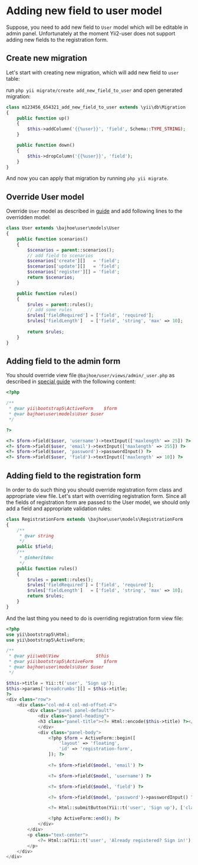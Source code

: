 # Adding new field to user model

Suppose, you need to add new field to `User` model which will be editable in
admin panel. Unfortunately at the moment Yii2-user does not support adding new
fields to the registration form.

## Create new migration

Let's start with creating new migration, which will add new field to `user` table:

run `php yii migrate/create add_new_field_to_user` and open generated migration:

```php
class m123456_654321_add_new_field_to_user extends \yii\db\Migration
{
    public function up()
    {
        $this->addColumn('{{%user}}', 'field', Schema::TYPE_STRING);
    }

    public function down()
    {
        $this->dropColumn('{{%user}}', 'field');
    }
}
```

And now you can apply that migration by running `php yii migrate`.

## Override User model

Override `User` model as described in [guide](overriding-models.md) and add following lines to the overridden model:

```php
class User extends \bajhoe\user\models\User
{
    public function scenarios()
    {
        $scenarios = parent::scenarios();
        // add field to scenarios
        $scenarios['create'][]   = 'field';
        $scenarios['update'][]   = 'field';
        $scenarios['register'][] = 'field';
        return $scenarios;
    }

    public function rules()
    {
        $rules = parent::rules();
        // add some rules
        $rules['fieldRequired'] = ['field', 'required'];
        $rules['fieldLength']   = ['field', 'string', 'max' => 10];
        
        return $rules;
    }
}
```

## Adding field to the admin form

You should override view file `@bajhoe/user/views/admin/_user.php` as described in [special guide](overriding-views.md)
with the following content:

```php
<?php

/**
 * @var yii\bootstrap5\ActiveForm    $form
 * @var bajhoe\user\models\User $user
 */

?>

<?= $form->field($user, 'username')->textInput(['maxlength' => 25]) ?>
<?= $form->field($user, 'email')->textInput(['maxlength' => 255]) ?>
<?= $form->field($user, 'password')->passwordInput() ?>
<?= $form->field($user, 'field')->textInput(['maxlength' => 10]) ?>
```

## Adding field to the registration form

In order to do such thing you should override registration form class and appropriate view file. Let's start with
overriding registration form. Since all the fields of registration form are passed to the User model, we should only add
a field and appropriate validation rules:

```php
class RegistrationForm extends \bajhoe\user\models\RegistrationForm
{
    /**
     * @var string
     */
    public $field;
    /**
     * @inheritdoc
     */
    public function rules()
    {
        $rules = parent::rules();
        $rules['fieldRequired'] = ['field', 'required'];
        $rules['fieldLength']   = ['field', 'string', 'max' => 10];
        return $rules;
    }
}
```

And the last thing you need to do is overriding registration form view file:

```php
<?php
use yii\bootstrap5\Html;
use yii\bootstrap5\ActiveForm;

/**
 * @var yii\web\View              $this
 * @var yii\bootstrap5\ActiveForm    $form
 * @var bajhoe\user\models\User $user
 */

$this->title = Yii::t('user', 'Sign up');
$this->params['breadcrumbs'][] = $this->title;
?>
<div class="row">
    <div class="col-md-4 col-md-offset-4">
        <div class="panel panel-default">
            <div class="panel-heading">
            <h3 class="panel-title"><?= Html::encode($this->title) ?></h3>
            </div>
            <div class="panel-body">
                <?php $form = ActiveForm::begin([
                    'layout' => 'floating',
                    'id' => 'registration-form',
                ]); ?>
                
                <?= $form->field($model, 'email') ?>

                <?= $form->field($model, 'username') ?>

                <?= $form->field($model, 'field') ?>

                <?= $form->field($model, 'password')->passwordInput() ?>

                <?= Html::submitButton(Yii::t('user', 'Sign up'), ['class' => 'btn btn-success btn-block']) ?>

                <?php ActiveForm::end(); ?>
            </div>
        </div>
        <p class="text-center">
            <?= Html::a(Yii::t('user', 'Already registered? Sign in!'), ['/user/security/login']) ?>
        </p>
    </div>
</div>
```